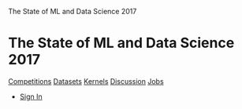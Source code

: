 The State of ML and Data Science 2017

# The State of ML and Data Science 2017

[Competitions](https://www.kaggle.com/competitions)
[Datasets](https://www.kaggle.com/datasets)
[Kernels](https://www.kaggle.com/kernels)
[Discussion](https://www.kaggle.com/discussion)
[Jobs](https://www.kaggle.com/jobs)

- [Sign In]()